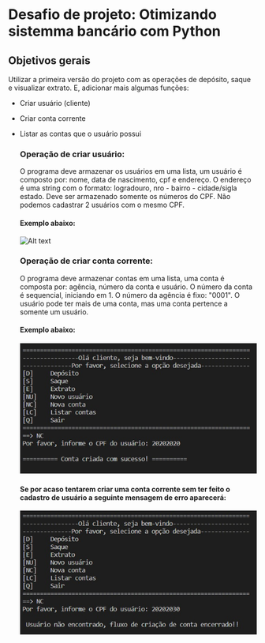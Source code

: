 # Desafio de projeto: Otimizando sistemma bancário com Python

## Objetivos gerais

Utilizar a primeira versão do projeto com as operações de depósito, saque e visualizar extrato. E, adicionar mais algumas funções:
- Criar usuário (cliente)
- Criar conta corrente
- Listar as contas que o usuário possui

  ### Operação de criar usuário:
  O programa deve armazenar os usuários em uma lista, um usuário é composto por: nome, data de nascimento, cpf e endereço.
  O endereço é uma string com o formato: logradouro, nro - bairro - cidade/sigla estado.
  Deve ser armazenado somente os números do CPF. Não podemos cadastrar 2 usuários com o mesmo CPF.

  #### Exemplo abaixo:

  ![Alt text](./Criar_usuário_(cliente).png "Operação de criar usuário:")

  ### Operação de criar conta corrente:
  O programa deve armazenar contas em uma lista, uma conta é composta por: agência, número da conta e usuário.
  O número da conta é sequencial, iniciando em 1. O número da agência é fixo: "0001".
  O usuário pode ter mais de uma conta, mas uma conta pertence a somente um usuário.

  #### Exemplo abaixo:

  ![Alt text](./Criar_conta_corrente.png "Operação de criar conta corrente:")

  #### Se por acaso tentarem criar uma conta corrente sem ter feito o cadastro de usuário a seguinte mensagem de erro aparecerá:

  ![Alt text](./Insucesso_conta_corrente.png "Operação de criar conta corrente falhou")

  
  
